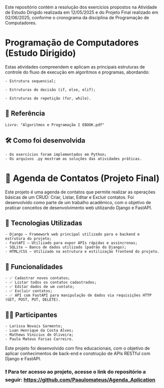 Este repositório contém a resolução dos exercícios propostos na Atividade de Estudo Dirigido realizada em 12/05/2025 e do Projeto Final realizado em 02/06/2025, conforme o cronograma da disciplina de Programação de Computadores.

# Programação de Computadores (Estudo Dirigido) 

  Estas atividades compreendem e aplicam as principais estruturas de controle do fluxo de execução em algoritmos e programas, abordando:

    - Estrutura sequencial;
    
    - Estruturas de decisão (if, else, elif);
    
    - Estruturas de repetição (for, while).

  ## 📘 Referência
    Livro: "Algoritmos e Programação I EBOOK.pdf"

  ## 🛠️ Como foi desenvolvida
    - Os exercícios foram implementados em Python;
    - Os arquivos .py mostram as soluções das atividades práticas.
    

# 📒 Agenda de Contatos (Projeto Final)

  Este projeto é uma agenda de contatos que permite realizar as operações básicas de um CRUD: Criar, Listar, Editar e Excluir contatos. Foi desenvolvido como parte de um trabalho acadêmico, com o objetivo de praticar conceitos de desenvolvimento web utilizando Django e FastAPI.
  
  ## 🔧 Tecnologias Utilizadas
  
    - Django – Framework web principal utilizado para o backend e estrutura do projeto;
    - FastAPI – Utilizado para expor APIs rápidas e assíncronas;
    - SQLite – Banco de dados utilizado (padrão do Django);
    - HTML/CSS – Utilizado na estrutura e estilização frontend do projeto.
  
  ## 🚀 Funcionalidades
  
    - ✅ Cadastrar novos contatos;
    - ✅ Listar todos os contatos cadastrados;
    - ✅ Editar dados de um contato;
    - ✅ Excluir contatos;
    - ✅ API com FastAPI para manipulação de dados via requisições HTTP (GET, POST, PUT, DELETE).
  
  ## 🧑‍💻 Participantes
  
    - Larissa Novais Sarmento;
    - Luan Henrique da Costa Alves;
    - Mathews Vinicius de Oliveira;
    - Paulo Mateus Farias Carreiro.
  
  Este projeto foi desenvolvido com fins educacionais, com o objetivo de aplicar conhecimentos de back-end e construção de APIs RESTful com Django e FastAPI.
  
  ### ❗ Para ter acesso ao projeto, acesse o link do repositório a seguir: https://github.com/Paaulomateus/Agenda_Aplication
